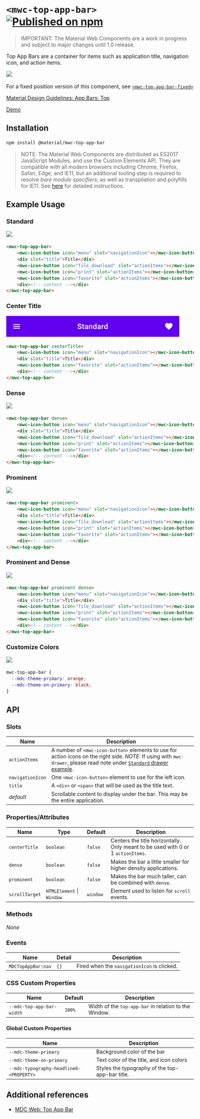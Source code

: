 # `<mwc-top-app-bar>` [![Published on npm](https://img.shields.io/npm/v/@material/mwc-top-app-bar.svg)](https://www.npmjs.com/package/@material/mwc-top-app-bar)

> IMPORTANT: The Material Web Components are a work in progress and subject to
> major changes until 1.0 release.

Top App Bars are a container for items such as application title, navigation icon, and action items.

![](images/standard.gif)

For a fixed position version of this component, see [`<mwc-top-app-bar-fixed>`](https://github.com/material-components/material-web/tree/master/packages/top-app-bar-fixed)

[Material Design Guidelines: App Bars: Top](https://material.io/design/components/app-bars-top.html)

[Demo](https://material-components.github.io/material-web/demos/top-app-bar/)

## Installation

```sh
npm install @material/mwc-top-app-bar
```

> NOTE: The Material Web Components are distributed as ES2017 JavaScript
> Modules, and use the Custom Elements API. They are compatible with all modern
> browsers including Chrome, Firefox, Safari, Edge, and IE11, but an additional
> tooling step is required to resolve *bare module specifiers*, as well as
> transpilation and polyfills for IE11. See
> [here](https://github.com/material-components/material-components-web-components#quick-start)
> for detailed instructions.

## Example Usage

### Standard

<img src="images/standard.png" height="56px">

```html
<mwc-top-app-bar>
    <mwc-icon-button icon="menu" slot="navigationIcon"></mwc-icon-button>
    <div slot="title">Title</div>
    <mwc-icon-button icon="file_download" slot="actionItems"></mwc-icon-button>
    <mwc-icon-button icon="print" slot="actionItems"></mwc-icon-button>
    <mwc-icon-button icon="favorite" slot="actionItems"></mwc-icon-button>
    <div><!-- content --></div>
</mwc-top-app-bar>
```

### Center Title

<img src="images/center_title.png" height="56px">

```html
<mwc-top-app-bar centerTitle>
    <mwc-icon-button icon="menu" slot="navigationIcon"></mwc-icon-button>
    <div slot="title">Title</div>
    <mwc-icon-button icon="favorite" slot="actionItems"></mwc-icon-button>
    <div><!-- content --></div>
</mwc-top-app-bar>
```

### Dense

<img src="images/dense.png" height="48px">

```html
<mwc-top-app-bar dense>
    <mwc-icon-button icon="menu" slot="navigationIcon"></mwc-icon-button>
    <div slot="title">Title</div>
    <mwc-icon-button icon="file_download" slot="actionItems"></mwc-icon-button>
    <mwc-icon-button icon="print" slot="actionItems"></mwc-icon-button>
    <mwc-icon-button icon="favorite" slot="actionItems"></mwc-icon-button>
    <div><!-- content --></div>
</mwc-top-app-bar>
```

### Prominent

<img src="images/prominent.png" height="128px">

```html
<mwc-top-app-bar prominent>
    <mwc-icon-button icon="menu" slot="navigationIcon"></mwc-icon-button>
    <div slot="title">Title</div>
    <mwc-icon-button icon="file_download" slot="actionItems"></mwc-icon-button>
    <mwc-icon-button icon="print" slot="actionItems"></mwc-icon-button>
    <mwc-icon-button icon="favorite" slot="actionItems"></mwc-icon-button>
    <div><!-- content --></div>
</mwc-top-app-bar>
```

### Prominent and Dense

<img src="images/prominent_and_dense.png" height="96px">

```html
<mwc-top-app-bar prominent dense>
    <mwc-icon-button icon="menu" slot="navigationIcon"></mwc-icon-button>
    <div slot="title">Title</div>
    <mwc-icon-button icon="file_download" slot="actionItems"></mwc-icon-button>
    <mwc-icon-button icon="print" slot="actionItems"></mwc-icon-button>
    <mwc-icon-button icon="favorite" slot="actionItems"></mwc-icon-button>
    <div><!-- content --></div>
</mwc-top-app-bar>
```

### Customize Colors

<img src="images/custom_colors.png" height="56px">

```css
mwc-top-app-bar {
  --mdc-theme-primary: orange;
  --mdc-theme-on-primary: black;
}
```

## API

### Slots
| Name | Description
| ---- | -----------
| `actionItems` | A number of `<mwc-icon-button>` elements to use for action icons on the right side. _NOTE:_ If using with `mwc-drawer`, please read note under [`Standard` drawer example](https://github.com/material-components/material-web/tree/master/packages/top-app-bar).
| `navigationIcon` | One `<mwc-icon-button>` element to use for the left icon.
| `title` | A `<div>` or `<span>` that will be used as the title text.
| _default_ | Scrollable content to display under the bar. This may be the entire application.

### Properties/Attributes
| Name | Type | Default | Description
| ---- | ---- | ------- | -----------
| `centerTitle` | `boolean` | `false` | Centers the title horizontally. Only meant to be used with 0 or 1 `actionItems`.
| `dense` | `boolean` | `false` | Makes the bar a little smaller for higher density applications.
| `prominent` | `boolean` | `false` | Makes the bar much taller, can be combined with `dense`.
| `scrollTarget` | `HTMLElement` \| `Window` | `window` | Element used to listen for `scroll` events.

### Methods
*None*

### Events

| Name | Detail | Description
| ---- | ------ | -----------
| `MDCTopAppBar:nav` | `{}` | Fired when the `navigationIcon` is clicked.

### CSS Custom Properties

| Name | Default | Description
| ------------------------- | ------ | ---
| `--mdc-top-app-bar-width` | `100%` | Width of the `top-app-bar` in relation to the Window.

#### Global Custom Properties

| Name | Description
| ---- | -----------
| `--mdc-theme-primary` | Background color of the bar
| `--mdc-theme-on-primary` | Text color of the title, and icon colors
| `--mdc-typography-headline6-<PROPERTY>` | Styles the typography of the top-app-bar title.

## Additional references

- [MDC Web: Top App Bar](https://material.io/develop/web/components/top-app-bar/)
